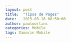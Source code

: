 ```yaml
---
layout: post
title:  "Tipos de Pages"
date:   2015-03-16 08:50:00
author: pauloortins
categories: Mobile
tags: Xamarin Mobile
---
```




